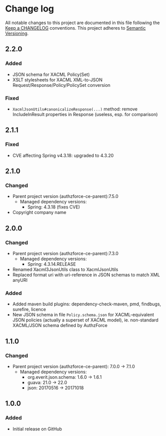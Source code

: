 # Change log
All notable changes to this project are documented in this file following the [Keep a CHANGELOG](http://keepachangelog.com) conventions. This project adheres to [Semantic Versioning](http://semver.org).

## 2.2.0
### Added
- JSON schema for XACML Policy(Set)
- XSLT stylesheets for XACML XML-to-JSON Request/Response/Policy/PolicySet conversion

### Fixed
- `XacmlJsonUtils#canonicalizeResponse(...)` method: remove IncludeInResult properties in Response (useless, esp. for comparison)

## 2.1.1
### Fixed
- CVE affecting Spring v4.3.18: upgraded to 4.3.20


## 2.1.0
### Changed
- Parent project version (authzforce-ce-parent):7.5.0
	- Managed dependency versions:
		- Spring: 4.3.18 (fixes CVE)
- Copyright company name


## 2.0.0
### Changed
- Parent project version (authzforce-ce-parent):7.3.0
	- Managed dependency versions:
		- Spring: 4.3.14.RELEASE
- Renamed Xacml3JsonUtils class to XacmlJsonUtils
- Replaced format uri with uri-reference in JSON schemas to match XML anyURI

### Added
- Added maven build plugins: dependency-check-maven, pmd, findbugs, surefire, licence
- New JSON schema in file `Policy.schema.json` for XACML-equivalent JSON policies (actually a superset of XACML model), ie. non-standard XACML/JSON schema defined by AuthzForce


## 1.1.0
### Changed
- Parent project version (authzforce-ce-parent): 7.0.0 -> 7.1.0
	- Managed dependency versions:
		- org.everit.json.schema: 1.6.0 -> 1.6.1
		- guava: 21.0 -> 22.0
		- json: 20170516 -> 20171018


## 1.0.0
### Added
- Initial release on GitHub



